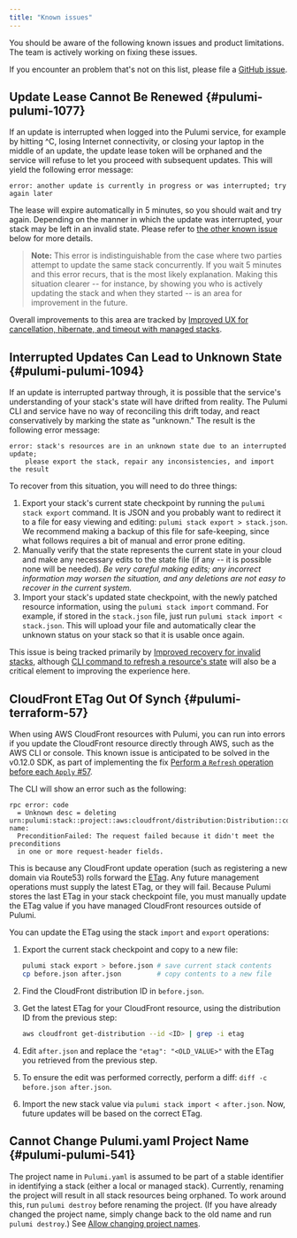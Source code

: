 ```yaml
---
title: "Known issues"
---
```


You should be aware of the following known issues and product limitations.  The team is actively working on fixing these issues.

If you encounter an problem that's not on this list, please file a [GitHub issue](https://github.com/pulumi/pulumi/issues/new). <!-- validate the link once public -->

## Update Lease Cannot Be Renewed {#pulumi-pulumi-1077}

If an update is interrupted when logged into the Pulumi service, for example by hitting ^C, losing Internet connectivity, or closing your laptop in the middle of an update, the update lease token will be orphaned and the service will refuse to let you proceed with subsequent updates.  This will yield the following error message:

    error: another update is currently in progress or was interrupted; try again later

The lease will expire automatically in 5 minutes, so you should wait and try again.  Depending on the manner in which the update was interrupted, your stack may be left in an invalid state.  Please refer to [the other known issue](#pulumi-pulumi-1094) below for more details.

> **Note:** This error is indistinguishable from the case where two parties attempt to update the same stack concurrently.  If you wait 5 minutes and this error recurs, that is the most likely explanation.  Making this situation clearer -- for instance, by showing you who is actively updating the stack and when they started -- is an area for improvement in the future.

Overall improvements to this area are tracked by [Improved UX for cancellation, hibernate, and timeout with managed stacks](https://github.com/pulumi/pulumi/issues/1077).

## Interrupted Updates Can Lead to Unknown State {#pulumi-pulumi-1094}

If an update is interrupted partway through, it is possible that the service's understanding of your stack's state will have drifted from reality.  The Pulumi CLI and service have no way of reconciling this drift today, and react conservatively by marking the state as "unknown."  The result is the following error message:

    error: stack's resources are in an unknown state due to an interrupted update;
        please export the stack, repair any inconsistencies, and import the result

To recover from this situation, you will need to do three things:

1. Export your stack's current state checkpoint by running the `pulumi stack export` command.  It is JSON and you probably want to redirect it to a file for easy viewing and editing: `pulumi stack export > stack.json`.  We recommend making a backup of this file for safe-keeping, since what follows requires a bit of manual and error prone editing.
2. Manually verify that the state represents the current state in your cloud and make any necessary edits to the state file (if any -- it is possible none will be needed).  *Be very careful making edits; any incorrect information may worsen the situation, and any deletions are not easy to recover in the current system.*
3. Import your stack's updated state checkpoint, with the newly patched resource information, using the `pulumi stack import` command.  For example, if stored in the `stack.json` file, just run `pulumi stack import < stack.json`.  This will upload your file and automatically clear the unknown status on your stack so that it is usable once again.

This issue is being tracked primarily by [Improved recovery for invalid stacks](https://github.com/pulumi/pulumi/issues/1094), although [CLI command to refresh a resource's state](https://github.com/pulumi/pulumi/issues/1081) will also be a critical element to improving the experience here.

## CloudFront ETag Out Of Synch {#pulumi-terraform-57}

When using AWS CloudFront resources with Pulumi, you can run into errors if you update the CloudFront resource directly through AWS, such as the AWS CLI or console. This known issue is anticipated to be solved in the v0.12.0 SDK, as part of implementing the fix [Perform a `Refresh` operation before each `Apply` #57](https://github.com/pulumi/pulumi-terraform/issues/57).

The CLI will show an error such as the following:

```
rpc error: code
  = Unknown desc = deleting urn:pulumi:stack::project::aws:cloudfront/distribution:Distribution::cdn-name:
  PreconditionFailed: The request failed because it didn't meet the preconditions
  in one or more request-header fields.
```

This is because any CloudFront update operation (such as registering a new domain via Route53) rolls forward the [ETag](https://en.wikipedia.org/wiki/HTTP_ETag). Any future management operations must supply the latest ETag, or they will fail. Because Pulumi stores the last ETag in your stack checkpoint file, you must manually update the ETag value if you have managed CloudFront resources outside of Pulumi.

You can update the ETag using the stack `import` and `export` operations:

1.  Export the current stack checkpoint and copy to a new file:

    ```bash
    pulumi stack export > before.json # save current stack contents
    cp before.json after.json         # copy contents to a new file
    ```

1.  Find the CloudFront distribution ID in `before.json`.

1.  Get the latest ETag for your CloudFront resource, using the distribution ID from the previous step:

    ```bash
    aws cloudfront get-distribution --id <ID> | grep -i etag
    ```

1.  Edit `after.json` and replace the `"etag": "<OLD_VALUE>"` with the ETag you retrieved from the previous step.

1.  To ensure the edit was performed correctly, perform a diff: `diff -c before.json after.json`.

1.  Import the new stack value via `pulumi stack import < after.json`. Now, future updates will be based on the correct ETag.

## Cannot Change Pulumi.yaml Project Name {#pulumi-pulumi-541}

The project name in `Pulumi.yaml` is assumed to be part of a stable identifier in identifying a stack (either a local or managed stack).  Currently, renaming the project will result in all stack resources being orphaned. To work around this, run `pulumi destroy` before renaming the project.  (If you have already changed the project name, simply change back to the old name and run `pulumi destroy`.)  See [Allow changing project names](https://github.com/pulumi/pulumi/issues/950).
